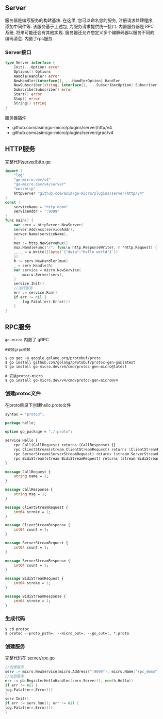 ## Server

服务器是编写服务的构建基块. 在这里, 您可以命名您的服务, 注册请求处理程序, 添加中间件等. 该服务基于上述包, 为服务请求提供统一接口. 内置服务器是 RPC 系统. 将来可能还会有其他实现. 服务器还允许您定义多个编解码器以服务不同的编码消息. 内置了rpc服务

### Server接口

```go
type Server interface {
	Init(...Option) error
	Options() Options
	Handle(Handler) error
	NewHandler(interface{}, ...HandlerOption) Handler
	NewSubscriber(string, interface{}, ...SubscriberOption) Subscriber
	Subscribe(Subscriber) error
	Start() error
	Stop() error
	String() string
}
```

服务器插件
- github.com/asim/go-micro/plugins/server/http/v4
- github.com/asim/go-micro/plugins/server/grpc/v4

## HTTP服务

完整代码[server/http.go](server/http.go)
```go
import (
	"log"
	"go-micro.dev/v4"
	"go-micro.dev/v4/server"
	"net/http"
	httpServer "github.com/asim/go-micro/plugins/server/http/v4"
)
const (
    serviceName = "http_demo"
    serviceAddr = ":9099"
)
func main() {
    var serv = httpServer.NewServer(
    server.Address(serviceAddr),
    server.Name(serviceName),
    )
    mux := http.NewServeMux()
    mux.HandleFunc("/", func(w http.ResponseWriter, r *http.Request) {
    _, _ = w.Write([]byte(`{"data":"hello world"}`))
    })
    h := serv.NewHandler(mux)
    _ = serv.Handle(h)
    var service = micro.NewService(
        micro.Server(serv),
    )
    service.Init()
    //运行服务
    err := service.Run()
    if err != nil {
        log.Fatal(err.Error())
    }
}
```

## RPC服务

`go-micro` 内置了 gRPC

```shell
#安装grpc依赖

$ go get -u google.golang.org/protobuf/proto
$ go install github.com/golang/protobuf/protoc-gen-go@latest
$ go install go-micro.dev/v4/cmd/protoc-gen-micro@latest

# 安装protoc-micro
$ go install go-micro.dev/v4/cmd/protoc-gen-micro@v4

```

### 创建protoc文件

在proto目录下创建hello.proto文件

```protobuf
syntax = "proto3";

package hello;

option go_package = "./;proto";

service Hello {
	rpc Call(CallRequest) returns (CallResponse) {}
	rpc ClientStream(stream ClientStreamRequest) returns (ClientStreamResponse) {}
	rpc ServerStream(ServerStreamRequest) returns (stream ServerStreamResponse) {}
	rpc BidiStream(stream BidiStreamRequest) returns (stream BidiStreamResponse) {}
}

message CallRequest {
	string name = 1;
}

message CallResponse {
	string msg = 1;
}

message ClientStreamRequest {
	int64 stroke = 1;
}

message ClientStreamResponse {
	int64 count = 1;
}

message ServerStreamRequest {
	int64 count = 1;
}

message ServerStreamResponse {
	int64 count = 1;
}

message BidiStreamRequest {
	int64 stroke = 1;
}

message BidiStreamResponse {
	int64 stroke = 1;
}
```


### 生成代码
```shell
$ cd protoc
$ protoc --proto_path=. --micro_out=. --go_out=:. *.proto
```

### 创建服务
完整代码在 [server/rpc.go](server/rpc.go)
```go
//创建服务
serv := micro.NewService(micro.Address(":9099"), micro.Name("rpc_demo"))
//注册服务
err := pb.RegisterHelloHandler(serv.Server(), new(h.Hello))
if err != nil {
log.Fatal(err.Error())
}
serv.Init()
if err := serv.Run(); err != nil {
log.Fatal(err.Error())
}

```